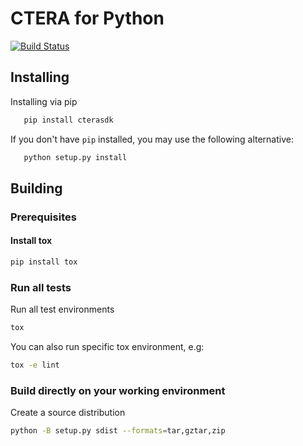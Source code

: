 # CTERA for Python
[![Build Status](https://travis-ci.com/CTERA-Networks/ctera-python-sdk.svg?branch=master)](https://travis-ci.com/CTERA-Networks/ctera-python-sdk)

## Installing
Installing via pip

```bash
   pip install cterasdk
```
If you don't have `pip` installed, you may use the following alternative:

```bash
   python setup.py install
```

## Building

### Prerequisites

#### Install tox
```bash
pip install tox
```

### Run all tests
Run all test environments
```bash
tox
```
You can also run specific tox environment, e.g:
```bash
tox -e lint
```

### Build directly on your working environment
Create a source distribution

```bash
python -B setup.py sdist --formats=tar,gztar,zip
```
